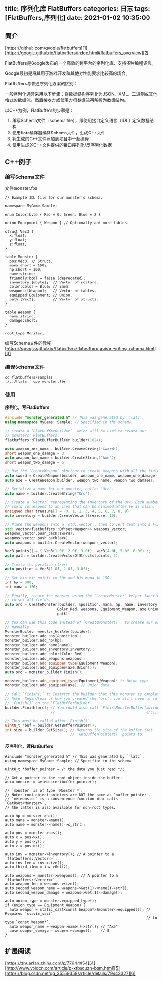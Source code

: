 title: 序列化库 FlatBuffers
categories: 日志
tags: [FlatBuffers,序列化]
date: 2021-01-02 10:35:00
---
## 简介

[https://github.com/google/flatbuffers][1]
[https://google.github.io/flatbuffers/index.html#flatbuffers_overview][2]

FlatBuffers是Google发布的一个高效的跨平台的序列化库，支持多种编程语言。

Google最初是将其用于游戏开发和其他对性能要求比较高的场合。

FlatBuffers与普通序列化方案的区别：

一般序列化通常采用以下步骤：将数据结构序列化为JSON、XML、二进制或其他格式的数据流，然后接收方或使用方将数据流再解析为数据结构。

以C++为例，FlatBuffers的步骤是：

1. 编写Schema文件（schema file），即使用接口定义语言（IDL）定义数据结构
2. 使用flatc编译器编译Schema文件，生成C++文件
3. 将生成的C++文件添加到项目中一起编译
4. 使用生成的C++文件提供的接口序列化/反序列化数据

<!--more-->

## C++例子

### 编写Schema文件

文件monster.fbs

``` idl
// Example IDL file for our monster's schema.

namespace MyGame.Sample;

enum Color:byte { Red = 0, Green, Blue = 2 }

union Equipment { Weapon } // Optionally add more tables.

struct Vec3 {
  x:float;
  y:float;
  z:float;
}

table Monster {
  pos:Vec3; // Struct.
  mana:short = 150;
  hp:short = 100;
  name:string;
  friendly:bool = false (deprecated);
  inventory:[ubyte];  // Vector of scalars.
  color:Color = Blue; // Enum.
  weapons:[Weapon];   // Vector of tables.
  equipped:Equipment; // Union.
  path:[Vec3];        // Vector of structs.
}

table Weapon {
  name:string;
  damage:short;
}

root_type Monster;
```

编写Schema文件的教程
[https://google.github.io/flatbuffers/flatbuffers_guide_writing_schema.html][3]

### 编译Schema文件

``` shell
cd flatbuffers/samples
./../flatc --cpp monster.fbs
```

### 使用

#### 序列化，写FlatBuffers

``` c++
#include "monster_generated.h" // This was generated by `flatc`.
using namespace MyGame::Sample; // Specified in the schema.

// Create a `FlatBufferBuilder`, which will be used to create our
// monsters' FlatBuffers.
flatbuffers::FlatBufferBuilder builder(1024);

auto weapon_one_name = builder.CreateString("Sword");
short weapon_one_damage = 3;
auto weapon_two_name = builder.CreateString("Axe");
short weapon_two_damage = 5;

// Use the `CreateWeapon` shortcut to create Weapons with all the fields set.
auto sword = CreateWeapon(builder, weapon_one_name, weapon_one_damage);
auto axe = CreateWeapon(builder, weapon_two_name, weapon_two_damage);

// Serialize a name for our monster, called "Orc".
auto name = builder.CreateString("Orc");

// Create a `vector` representing the inventory of the Orc. Each number
// could correspond to an item that can be claimed after he is slain.
unsigned char treasure[] = {0, 1, 2, 3, 4, 5, 6, 7, 8, 9};
auto inventory = builder.CreateVector(treasure, 10);

// Place the weapons into a `std::vector`, then convert that into a FlatBuffer `vector`.
std::vector<flatbuffers::Offset<Weapon>> weapons_vector;
weapons_vector.push_back(sword);
weapons_vector.push_back(axe);
auto weapons = builder.CreateVector(weapons_vector);

Vec3 points[] = { Vec3(1.0f, 2.0f, 3.0f), Vec3(4.0f, 5.0f, 6.0f) };
auto path = builder.CreateVectorOfStructs(points, 2);

// Create the position struct
auto position = Vec3(1.0f, 2.0f, 3.0f);

// Set his hit points to 300 and his mana to 150.
int hp = 300;
int mana = 150;

// Finally, create the monster using the `CreateMonster` helper function
// to set all fields.
auto orc = CreateMonster(builder, &position, mana, hp, name, inventory,
                        Color_Red, weapons, Equipment_Weapon, axe.Union(),
                        path);

// You can use this code instead of `CreateMonster()`, to create our orc
// manually.
MonsterBuilder monster_builder(builder);
monster_builder.add_pos(&position);
monster_builder.add_hp(hp);
monster_builder.add_name(name);
monster_builder.add_inventory(inventory);
monster_builder.add_color(Color_Red);
monster_builder.add_weapons(weapons);
monster_builder.add_equipped_type(Equipment_Weapon);
monster_builder.add_equipped(axe.Union());
auto orc = monster_builder.Finish();

monster_builder.add_equipped_type(Equipment_Weapon); // Union type
monster_builder.add_equipped(axe); // Union data

// Call `Finish()` to instruct the builder that this monster is complete.
// Note: Regardless of how you created the `orc`, you still need to call
// `Finish()` on the `FlatBufferBuilder`.
builder.Finish(orc); // You could also call `FinishMonsterBuffer(builder,
                     //                                          orc);`.

// This must be called after `Finish()`.
uint8_t *buf = builder.GetBufferPointer();
int size = builder.GetSize(); // Returns the size of the buffer that
                              // `GetBufferPointer()` points to.
```

#### 反序列化，读FlatBuffers

```
#include "monster_generated.h" // This was generated by `flatc`.
using namespace MyGame::Sample; // Specified in the schema.

uint8_t *buffer_pointer = /* the data you just read */;

// Get a pointer to the root object inside the buffer.
auto monster = GetMonster(buffer_pointer);

// `monster` is of type `Monster *`.
// Note: root object pointers are NOT the same as `buffer_pointer`.
// `GetMonster` is a convenience function that calls `GetRoot<Monster>`,
// the latter is also available for non-root types.

auto hp = monster->hp();
auto mana = monster->mana();
auto name = monster->name()->c_str();

auto pos = monster->pos();
auto x = pos->x();
auto y = pos->y();
auto z = pos->z();

auto inv = monster->inventory(); // A pointer to a `flatbuffers::Vector<>`.
auto inv_len = inv->size();
auto third_item = inv->Get(2);

auto weapons = monster->weapons(); // A pointer to a `flatbuffers::Vector<>`.
auto weapon_len = weapons->size();
auto second_weapon_name = weapons->Get(1)->name()->str();
auto second_weapon_damage = weapons->Get(1)->damage();

auto union_type = monster.equipped_type();
if (union_type == Equipment_Weapon) {
  auto weapon = static_cast<const Weapon*>(monster->equipped()); // Requires `static_cast`
                                                                 // to type `const Weapon*`.
  auto weapon_name = weapon->name()->str(); // "Axe"
  auto weapon_damage = weapon->damage();    // 5
}
```

## 扩展阅读

[https://zhuanlan.zhihu.com/p/77644854][4]
[http://www.voidcn.com/article/p-xtbacuzn-bqm.html][5]
[https://blog.csdn.net/qq_35559358/article/details/79443327][6]


  [1]: https://github.com/google/flatbuffers
  [2]: https://google.github.io/flatbuffers/index.html#flatbuffers_overview
  [3]: https://google.github.io/flatbuffers/flatbuffers_guide_writing_schema.html
  [4]: https://zhuanlan.zhihu.com/p/77644854
  [5]: http://www.voidcn.com/article/p-xtbacuzn-bqm.html
  [6]: https://blog.csdn.net/qq_35559358/article/details/79443327